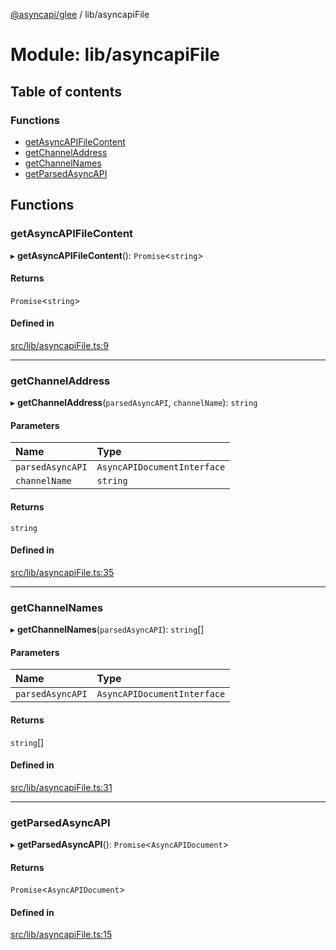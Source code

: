 [@asyncapi/glee](../README.md) / lib/asyncapiFile

# Module: lib/asyncapiFile

## Table of contents

### Functions

- [getAsyncAPIFileContent](lib_asyncapiFile.md#getasyncapifilecontent)
- [getChannelAddress](lib_asyncapiFile.md#getchanneladdress)
- [getChannelNames](lib_asyncapiFile.md#getchannelnames)
- [getParsedAsyncAPI](lib_asyncapiFile.md#getparsedasyncapi)

## Functions

### getAsyncAPIFileContent

▸ **getAsyncAPIFileContent**(): `Promise`<`string`\>

#### Returns

`Promise`<`string`\>

#### Defined in

[src/lib/asyncapiFile.ts:9](https://github.com/asyncapi/glee/blob/82e3a8b/src/lib/asyncapiFile.ts#L9)

___

### getChannelAddress

▸ **getChannelAddress**(`parsedAsyncAPI`, `channelName`): `string`

#### Parameters

| Name | Type |
| :------ | :------ |
| `parsedAsyncAPI` | `AsyncAPIDocumentInterface` |
| `channelName` | `string` |

#### Returns

`string`

#### Defined in

[src/lib/asyncapiFile.ts:35](https://github.com/asyncapi/glee/blob/82e3a8b/src/lib/asyncapiFile.ts#L35)

___

### getChannelNames

▸ **getChannelNames**(`parsedAsyncAPI`): `string`[]

#### Parameters

| Name | Type |
| :------ | :------ |
| `parsedAsyncAPI` | `AsyncAPIDocumentInterface` |

#### Returns

`string`[]

#### Defined in

[src/lib/asyncapiFile.ts:31](https://github.com/asyncapi/glee/blob/82e3a8b/src/lib/asyncapiFile.ts#L31)

___

### getParsedAsyncAPI

▸ **getParsedAsyncAPI**(): `Promise`<`AsyncAPIDocument`\>

#### Returns

`Promise`<`AsyncAPIDocument`\>

#### Defined in

[src/lib/asyncapiFile.ts:15](https://github.com/asyncapi/glee/blob/82e3a8b/src/lib/asyncapiFile.ts#L15)
